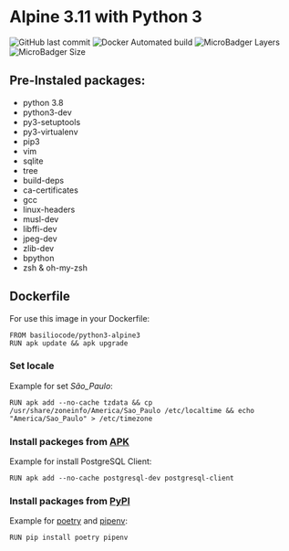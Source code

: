 # Alpine 3.11 with Python 3
![GitHub last commit](https://img.shields.io/github/last-commit/edubasilio/docker-python3-alpine3?style=plastic)
![Docker Automated build](https://img.shields.io/docker/automated/basiliocode/python3-alpine3?style=plastic)
![MicroBadger Layers](https://img.shields.io/microbadger/layers/basiliocode/python3-alpine3?style=plastic)
![MicroBadger Size](https://img.shields.io/microbadger/image-size/basiliocode/python3-alpine3?style=plastic)

## Pre-Instaled packages:
* python 3.8
* python3-dev
* py3-setuptools
* py3-virtualenv
* pip3
* vim
* sqlite
* tree
* build-deps
* ca-certificates
* gcc
* linux-headers
* musl-dev
* libffi-dev
* jpeg-dev
* zlib-dev
* bpython
* zsh & oh-my-zsh

## Dockerfile
For use this image in your Dockerfile:
```docker
FROM basiliocode/python3-alpine3
RUN apk update && apk upgrade
```

### Set locale
Example for set _São_Paulo_:
```docker
RUN apk add --no-cache tzdata && cp /usr/share/zoneinfo/America/Sao_Paulo /etc/localtime && echo "America/Sao_Paulo" > /etc/timezone
```

### Install packeges from [APK](https://pkgs.alpinelinux.org/packages)
Example for install PostgreSQL Client:
```docker
RUN apk add --no-cache postgresql-dev postgresql-client
```

### Install packages from [PyPI](https://pypi.org/)
Example for [poetry](https://python-poetry.org/) and [pipenv](https://pipenv.pypa.io/):
```docker
RUN pip install poetry pipenv
```
